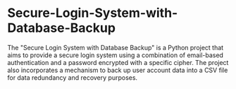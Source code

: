 # Secure-Login-System-with-Database-Backup
The "Secure Login System with Database Backup" is a Python project that aims to provide a secure login system using a combination of email-based authentication and a password encrypted with a specific cipher. The project also incorporates a mechanism to back up user account data into a CSV file for data redundancy and recovery purposes.
